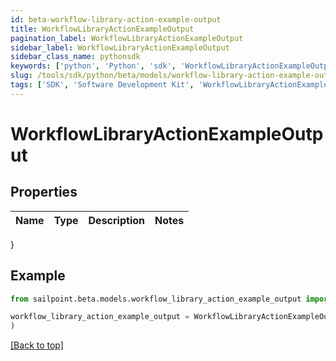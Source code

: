 ```yaml
---
id: beta-workflow-library-action-example-output
title: WorkflowLibraryActionExampleOutput
pagination_label: WorkflowLibraryActionExampleOutput
sidebar_label: WorkflowLibraryActionExampleOutput
sidebar_class_name: pythonsdk
keywords: ['python', 'Python', 'sdk', 'WorkflowLibraryActionExampleOutput', 'BetaWorkflowLibraryActionExampleOutput'] 
slug: /tools/sdk/python/beta/models/workflow-library-action-example-output
tags: ['SDK', 'Software Development Kit', 'WorkflowLibraryActionExampleOutput', 'BetaWorkflowLibraryActionExampleOutput']
---
```


# WorkflowLibraryActionExampleOutput


## Properties

Name | Type | Description | Notes
------------ | ------------- | ------------- | -------------
}

## Example

```python
from sailpoint.beta.models.workflow_library_action_example_output import WorkflowLibraryActionExampleOutput

workflow_library_action_example_output = WorkflowLibraryActionExampleOutput(
)

```
[[Back to top]](#) 

